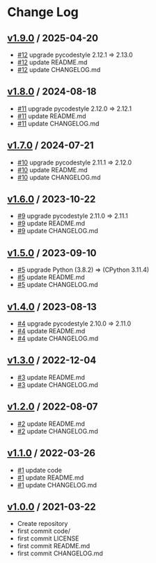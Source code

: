 # Change Log

## [v1.9.0](https://github.com/KoyanagiHitoshi/AtCoder-Beginners-Selection/releases/tag/v1.9.0) / 2025-04-20

* [#12](https://github.com/KoyanagiHitoshi/AtCoder-Beginners-Selection/pull/12) upgrade pycodestyle 2.12.1 => 2.13.0
* [#12](https://github.com/KoyanagiHitoshi/AtCoder-Beginners-Selection/pull/12) update README.md
* [#12](https://github.com/KoyanagiHitoshi/AtCoder-Beginners-Selection/pull/12) update CHANGELOG.md

## [v1.8.0](https://github.com/KoyanagiHitoshi/AtCoder-Beginners-Selection/releases/tag/v1.8.0) / 2024-08-18

* [#11](https://github.com/KoyanagiHitoshi/AtCoder-Beginners-Selection/pull/11) upgrade pycodestyle 2.12.0 => 2.12.1
* [#11](https://github.com/KoyanagiHitoshi/AtCoder-Beginners-Selection/pull/11) update README.md
* [#11](https://github.com/KoyanagiHitoshi/AtCoder-Beginners-Selection/pull/11) update CHANGELOG.md

## [v1.7.0](https://github.com/KoyanagiHitoshi/AtCoder-Beginners-Selection/releases/tag/v1.7.0) / 2024-07-21

* [#10](https://github.com/KoyanagiHitoshi/AtCoder-Beginners-Selection/pull/10) upgrade pycodestyle 2.11.1 => 2.12.0
* [#10](https://github.com/KoyanagiHitoshi/AtCoder-Beginners-Selection/pull/10) update README.md
* [#10](https://github.com/KoyanagiHitoshi/AtCoder-Beginners-Selection/pull/10) update CHANGELOG.md

## [v1.6.0](https://github.com/KoyanagiHitoshi/AtCoder-Beginners-Selection/releases/tag/v1.6.0) / 2023-10-22

* [#9](https://github.com/KoyanagiHitoshi/AtCoder-Beginners-Selection/pull/9) upgrade pycodestyle 2.11.0 => 2.11.1
* [#9](https://github.com/KoyanagiHitoshi/AtCoder-Beginners-Selection/pull/9) update README.md
* [#9](https://github.com/KoyanagiHitoshi/AtCoder-Beginners-Selection/pull/9) update CHANGELOG.md

## [v1.5.0](https://github.com/KoyanagiHitoshi/AtCoder-Beginners-Selection/releases/tag/v1.5.0) / 2023-09-10

* [#5](https://github.com/KoyanagiHitoshi/AtCoder-Beginners-Selection/pull/5) upgrade Python (3.8.2) => (CPython 3.11.4)
* [#5](https://github.com/KoyanagiHitoshi/AtCoder-Beginners-Selection/pull/5) update README.md
* [#5](https://github.com/KoyanagiHitoshi/AtCoder-Beginners-Selection/pull/5) update CHANGELOG.md

## [v1.4.0](https://github.com/KoyanagiHitoshi/AtCoder-Beginners-Selection/releases/tag/v1.4.0) / 2023-08-13

* [#4](https://github.com/KoyanagiHitoshi/AtCoder-Beginners-Selection/pull/4) upgrade pycodestyle 2.10.0 => 2.11.0
* [#4](https://github.com/KoyanagiHitoshi/AtCoder-Beginners-Selection/pull/4) update README.md
* [#4](https://github.com/KoyanagiHitoshi/AtCoder-Beginners-Selection/pull/4) update CHANGELOG.md

## [v1.3.0](https://github.com/KoyanagiHitoshi/AtCoder-Beginners-Selection/releases/tag/v1.3.0) / 2022-12-04

* [#3](https://github.com/KoyanagiHitoshi/AtCoder-Beginners-Selection/pull/3) update README.md
* [#3](https://github.com/KoyanagiHitoshi/AtCoder-Beginners-Selection/pull/3) update CHANGELOG.md

## [v1.2.0](https://github.com/KoyanagiHitoshi/AtCoder-Beginners-Selection/releases/tag/v1.2.0) / 2022-08-07

* [#2](https://github.com/KoyanagiHitoshi/AtCoder-Beginners-Selection/pull/2) update README.md
* [#2](https://github.com/KoyanagiHitoshi/AtCoder-Beginners-Selection/pull/2) update CHANGELOG.md

## [v1.1.0](https://github.com/KoyanagiHitoshi/AtCoder-Beginners-Selection/releases/tag/v1.1.0) / 2022-03-26

* [#1](https://github.com/KoyanagiHitoshi/AtCoder-Beginners-Selection/pull/1) update code
* [#1](https://github.com/KoyanagiHitoshi/AtCoder-Beginners-Selection/pull/1) update README.md
* [#1](https://github.com/KoyanagiHitoshi/AtCoder-Beginners-Selection/pull/1) update CHANGELOG.md

## [v1.0.0](https://github.com/KoyanagiHitoshi/AtCoder-Beginners-Selection/releases/tag/v1.0.0) / 2021-03-22

* Create repository
* first commit code/
* first commit LICENSE
* first commit README.md
* first commit CHANGELOG.md